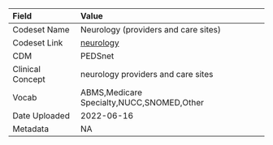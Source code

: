 |Field            |Value                                     |
|:----------------|:-----------------------------------------|
|Codeset Name     |Neurology (providers and care sites)      |
|Codeset Link     |[neurology](https://github.com/PEDSnet/Variable-Dictionary/blob/main/visit/neurology.csv)|
|CDM              |PEDSnet                                   |
|Clinical Concept |neurology providers and care sites        |
|Vocab            |ABMS,Medicare Specialty,NUCC,SNOMED,Other |
|Date Uploaded    |2022-06-16                                |
|Metadata         |NA                                        |
